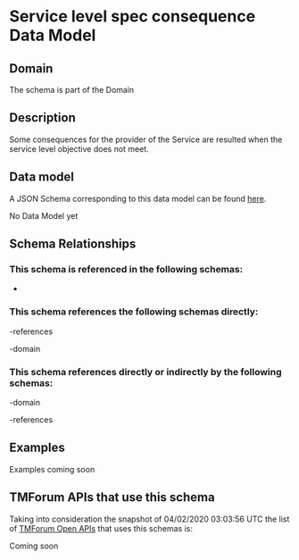 # Service level spec consequence Data Model

## Domain

The  schema is part of the  Domain

## Description

Some consequences for the provider of the Service are resulted when the service level objective
does not meet.

## Data model

A JSON Schema corresponding to this data model can be found
[here](https://github.com/tmforum-rand/schemas/blob/candidates/Service/ServiceLevelSpecConsequence.schema.json).

No Data Model yet

## Schema Relationships

### This schema is referenced in the following schemas:

-

### This schema references the following schemas directly:

-references

-domain

### This schema references directly or indirectly by the following schemas:

-domain

-references



## Examples

Examples coming soon

## TMForum APIs that use this schema

Taking into consideration the snapshot of 04/02/2020 03:03:56 UTC the list of [TMForum Open APIs](https://www.tmforum.org/open-apis/) that uses this schemas is:

Coming soon